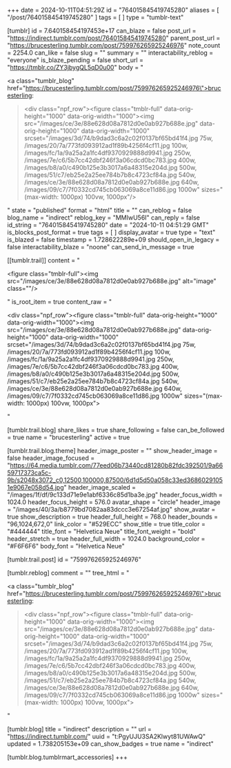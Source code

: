 +++
date = 2024-10-11T04:51:29Z
id = "764015845419745280"
aliases = [ "/post/764015845419745280" ]
tags = [ ]
type = "tumblr-text"

[tumblr]
id = 7.640158454197453e+17
can_blaze = false
post_url = "https://indirect.tumblr.com/post/764015845419745280"
parent_post_url = "https://brucesterling.tumblr.com/post/759976265925246976"
note_count = 2254.0
can_like = false
slug = ""
summary = ""
interactability_reblog = "everyone"
is_blaze_pending = false
short_url = "https://tmblr.co/ZY3jbygQL5qD0u00"
body = "<p><a class=\"tumblr_blog\" href=\"https://brucesterling.tumblr.com/post/759976265925246976\">brucesterling</a>:</p><blockquote><div class=\"npf_row\"><figure class=\"tmblr-full\" data-orig-height=\"1000\" data-orig-width=\"1000\"><img src=\"/images/ce/3e/88e628d08a7812d0e0ab927b688e.jpg\" data-orig-height=\"1000\" data-orig-width=\"1000\" srcset=\"/images/3d/74/b9dad3c6a2c02f0137bf65bd41f4.jpg 75w, /images/20/7a/773fd093912ad1f89b4256f4cf11.jpg 100w, /images/fc/1a/9a25a2a1fc4df9370929888d9941.jpg 250w, /images/7e/c6/5b7cc42dbf246f3a06cdcd0bc783.jpg 400w, /images/b8/a0/c490b125e3b3017a6a48315e204d.jpg 500w, /images/51/c7/eb25e2a25ee784b7b8c4723cf84a.jpg 540w, /images/ce/3e/88e628d08a7812d0e0ab927b688e.jpg 640w, /images/09/c7/7f0332cd745cb063069a8ce11d86.jpg 1000w\" sizes=\"(max-width: 1000px) 100vw, 1000px\"/></figure></div></blockquote>"
state = "published"
format = "html"
title = ""
can_reblog = false
blog_name = "indirect"
reblog_key = "MMIwU56I"
can_reply = false
id_string = "764015845419745280"
date = "2024-10-11 04:51:29 GMT"
is_blocks_post_format = true
tags = [ ]
display_avatar = true
type = "text"
is_blazed = false
timestamp = 1.728622289e+09
should_open_in_legacy = false
interactability_blaze = "noone"
can_send_in_message = true

[[tumblr.trail]]
content = "<p><figure class=\"tmblr-full\"><img src=\"/images/ce/3e/88e628d08a7812d0e0ab927b688e.jpg\" alt=\"image\" class=\"\"/></figure></p>"
is_root_item = true
content_raw = "<p><div class=\"npf_row\"><figure class=\"tmblr-full\" data-orig-height=\"1000\" data-orig-width=\"1000\"><img src=\"/images/ce/3e/88e628d08a7812d0e0ab927b688e.jpg\" data-orig-height=\"1000\" data-orig-width=\"1000\" srcset=\"/images/3d/74/b9dad3c6a2c02f0137bf65bd41f4.jpg 75w, /images/20/7a/773fd093912ad1f89b4256f4cf11.jpg 100w, /images/fc/1a/9a25a2a1fc4df9370929888d9941.jpg 250w, /images/7e/c6/5b7cc42dbf246f3a06cdcd0bc783.jpg 400w, /images/b8/a0/c490b125e3b3017a6a48315e204d.jpg 500w, /images/51/c7/eb25e2a25ee784b7b8c4723cf84a.jpg 540w, /images/ce/3e/88e628d08a7812d0e0ab927b688e.jpg 640w, /images/09/c7/7f0332cd745cb063069a8ce11d86.jpg 1000w\" sizes=\"(max-width: 1000px) 100vw, 1000px\"></figure></div></p>"

[tumblr.trail.blog]
share_likes = true
share_following = false
can_be_followed = true
name = "brucesterling"
active = true

[tumblr.trail.blog.theme]
header_image_poster = ""
show_header_image = false
header_image_focused = "https://64.media.tumblr.com/77eed06b73440cd81280b82fdc392501/9a6659717373ca5c-9b/s2048x3072_c0,12500,100000,87500/6d1d5d50a058c33ed36860291051e9067e058d54.jpg"
header_image_scaled = "/images/1f/df/9c133d71e9e1abf6336c85d1ba3e.jpg"
header_focus_width = 1024.0
header_focus_height = 576.0
avatar_shape = "circle"
header_image = "/images/40/3a/b8779bd7082aa83dccc3e67254af.jpg"
show_avatar = true
show_description = true
header_full_height = 768.0
header_bounds = "96,1024,672,0"
link_color = "#529ECC"
show_title = true
title_color = "#444444"
title_font = "Helvetica Neue"
title_font_weight = "bold"
header_stretch = true
header_full_width = 1024.0
background_color = "#F6F6F6"
body_font = "Helvetica Neue"

[tumblr.trail.post]
id = "759976265925246976"

[tumblr.reblog]
comment = ""
tree_html = "<p><a class=\"tumblr_blog\" href=\"https://brucesterling.tumblr.com/post/759976265925246976\">brucesterling</a>:</p><blockquote><div class=\"npf_row\"><figure class=\"tmblr-full\" data-orig-height=\"1000\" data-orig-width=\"1000\"><img src=\"/images/ce/3e/88e628d08a7812d0e0ab927b688e.jpg\" data-orig-height=\"1000\" data-orig-width=\"1000\" srcset=\"/images/3d/74/b9dad3c6a2c02f0137bf65bd41f4.jpg 75w, /images/20/7a/773fd093912ad1f89b4256f4cf11.jpg 100w, /images/fc/1a/9a25a2a1fc4df9370929888d9941.jpg 250w, /images/7e/c6/5b7cc42dbf246f3a06cdcd0bc783.jpg 400w, /images/b8/a0/c490b125e3b3017a6a48315e204d.jpg 500w, /images/51/c7/eb25e2a25ee784b7b8c4723cf84a.jpg 540w, /images/ce/3e/88e628d08a7812d0e0ab927b688e.jpg 640w, /images/09/c7/7f0332cd745cb063069a8ce11d86.jpg 1000w\" sizes=\"(max-width: 1000px) 100vw, 1000px\"></figure></div></blockquote>"

[tumblr.blog]
title = "indirect"
description = ""
url = "https://indirect.tumblr.com/"
uuid = "t:PgyUJU3SA2Klwyt81UWAwQ"
updated = 1.738205153e+09
can_show_badges = true
name = "indirect"

[tumblr.blog.tumblrmart_accessories]
+++
